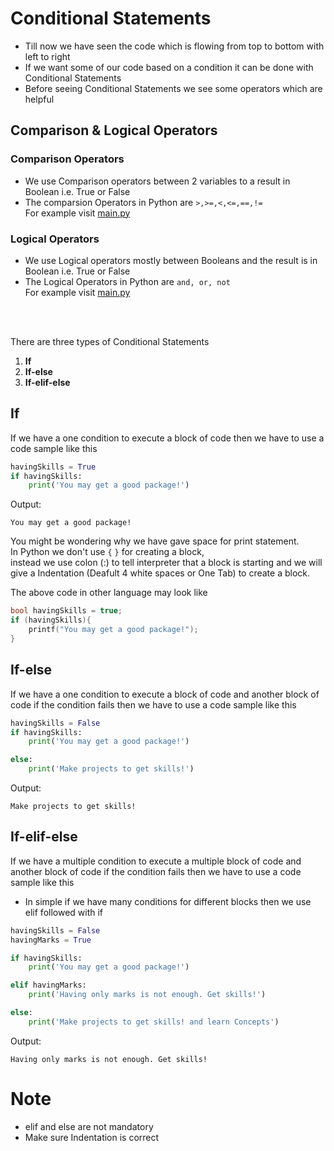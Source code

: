# Conditional Statements
- Till now we have seen the code which is flowing from top to bottom with left to right 
- If we want some of our code based on a condition it can be done with Conditional Statements
- Before seeing Conditional Statements we see some operators which are helpful

## Comparison & Logical Operators

### **Comparison Operators**
- We use Comparison operators between 2 variables to a result in Boolean i.e. True or False
- The comparsion Operators in Python are ```>,>=,<,<=,==,!=```  
For example visit [main.py](/16_If-else/main.py)

### **Logical Operators**
- We use Logical operators mostly between Booleans and the result is in Boolean i.e. True or False
- The Logical Operators in Python are ```and, or, not```  
For example visit [main.py](/16_If-else/main.py)

<br>
<br>

There are three types of Conditional Statements

1. **If**
2. **If-else**
3. **If-elif-else**

## If

If we have a one condition to execute a block of code then we have to use a code sample like this

```py
havingSkills = True
if havingSkills:
    print('You may get a good package!')
```
Output:  
```
You may get a good package!
```

You might be wondering why we have gave space for print statement.  
In Python we don't use ```{``` ```}``` for creating a block,  
instead we use colon (:) to tell interpreter that a block is starting
and we will give a Indentation (Deafult 4 white spaces or One Tab) to create a block.

The above code in other language may look like
```c
bool havingSkills = true;
if (havingSkills){
    printf("You may get a good package!");
}
```

## If-else

If we have a one condition to execute a block of code and another block of code if the condition fails then we have to use a code sample like this
```py
havingSkills = False
if havingSkills:
    print('You may get a good package!')

else:
    print('Make projects to get skills!')
```
Output:  
```
Make projects to get skills!
```

## If-elif-else

If we have a multiple condition to execute a multiple block of code and another block of code if the condition fails then we have to use a code sample like this

- In simple if we have many conditions for different blocks then we use elif followed with if
```py
havingSkills = False
havingMarks = True

if havingSkills:
    print('You may get a good package!')

elif havingMarks:
    print('Having only marks is not enough. Get skills!')

else:
    print('Make projects to get skills! and learn Concepts')
```
Output:  
```
Having only marks is not enough. Get skills!
```

# Note
- elif and else are not mandatory
- Make sure Indentation is correct
